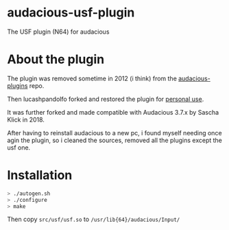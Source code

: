 audacious-usf-plugin
====================

The USF plugin (N64) for audacious

# About the plugin

The plugin was removed sometime in 2012 (i think) from the [audacious-plugins](https://github.com/audacious-media-player/audacious-plugins) repo. 

Then lucashpandolfo forked and restored the plugin for [personal use](https://github.com/lucashpandolfo/audacious-plugins).

It was further forked and made compatible with Audacious 3.7.x by Sascha Klick in 2018.

After having to reinstall audacious to a new pc, i found myself needing once agin the plugin, so i cleaned the sources, removed all the plugins except the usf one.

# Installation

```bash
> ./autogen.sh
> ./configure
> make
```

Then copy ```src/usf/usf.so``` to ```/usr/lib{64}/audacious/Input/```

